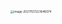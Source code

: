 <img src="/Users/yunwanxu/Library/Application Support/typora-user-images/image-20211127223646074.png" alt="image-20211127223646074" style="zoom:33%;" />





